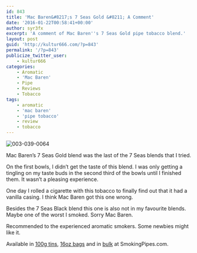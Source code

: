 ```yaml
---
id: 843
title: 'Mac Baren&#8217;s 7 Seas Gold &#8211; A Comment'
date: '2016-01-22T00:58:41+00:00'
author: syr3fx
excerpt: 'A comment of Mac Baren''s 7 Seas Gold pipe tobacco blend.'
layout: post
guid: 'http://kultur666.com/?p=843'
permalink: '/?p=843'
publicize_twitter_user:
    - kultur666
categories:
    - Aromatic
    - 'Mac Baren'
    - Pipe
    - Reviews
    - Tobacco
tags:
    - aromatic
    - 'mac baren'
    - 'pipe tobacco'
    - review
    - tobacco
---
```


![003-039-0064](http://localhost:8080/wp-content/uploads/2016/01/003-039-0064.jpg)

Mac Baren’s 7 Seas Gold blend was the last of the 7 Seas blends that I tried.

On the first bowls, I didn’t get the taste of this blend. I was only getting a tingling on my taste buds in the second third of the bowls until I finished them. It wasn’t a pleasing experience.

One day I rolled a cigarette with this tobacco to finally find out that it had a vanilla casing. I think Mac Baren got this one wrong.

Besides the 7 Seas Black blend this one is also not in my favourite blends. Maybe one of the worst I smoked. Sorry Mac Baren.

Recommended to the experienced aromatic smokers. Some newbies might like it.

Available in [100g tins](http://www.smokingpipes.com/tobacco/by-maker/mac-baren/moreinfo.cfm?product_id=70212), [16oz bags](http://www.smokingpipes.com/tobacco/by-maker/mac-baren/moreinfo.cfm?product_id=70215) and in [bulk](http://www.smokingpipes.com/tobacco/by-maker/mac-baren/bulk/moreinfo.cfm?product_id=70219) at SmokingPipes.com.